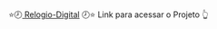 ⭐🕗[ Relogio-Digital](https://guilhermesttt.github.io/Relogio-Digital/) 🕗⭐
Link para acessar o Projeto 👆
